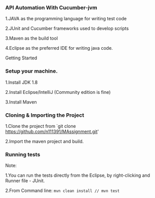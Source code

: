 ### API Automation With Cucumber-jvm

1.JAVA as the programming language for writing test code

2.JUnit and Cucumber frameworks used to develop scripts

3.Maven as the build tool

4.Eclipse as the preferred IDE for writing java code.

Getting Started

### Setup your machine.

1.Install JDK 1.8

2.Install Eclipse/IntelliJ (Community edition is fine)

3.Install Maven

### Cloning & Importing the Project

1.Clone the project from `git clone https://github.com/n111391/MAssignment.git'

2.Import the maven project and build.


### Running tests

Note: 

1.You can run the tests directly from the Eclipse, by right-clicking and Runner file - JUnit.

2.From Command line: `mvn clean install // mvn test`


